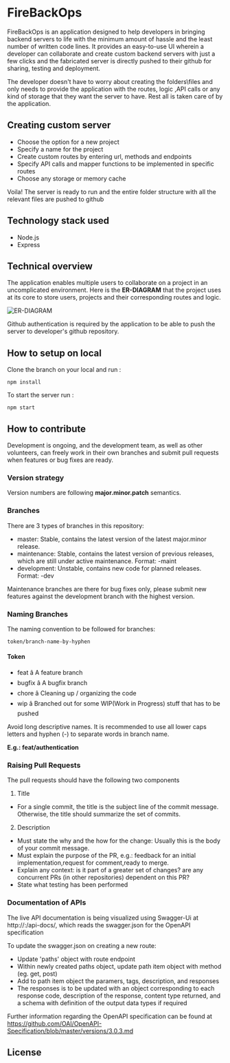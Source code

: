 # **FireBackOps** 

FireBackOps is an application designed to help developers in bringing backend servers to life with the minimum amount of hassle and the least number of written code lines. It provides an easy-to-use UI wherein a developer can collaborate and create custom backend servers with just a few clicks and the fabricated server is directly pushed to their github for sharing, testing and deployment. 

The developer doesn't have to worry about creating the folders\files and only needs to provide the application with the routes, logic ,API calls or any kind of storage that they want the server to have. Rest all is taken care of by the application.



## Creating custom server
* Choose the option for a new project
* Specify a name for the project
* Create custom routes by entering url, methods and endpoints 
* Specify API calls and mapper functions to be implemented in specific routes
* Choose any storage or memory cache

Voila! The server is ready to run and the entire folder structure with all the relevant files are pushed to github

## Technology stack used
* Node.js
* Express

## Technical overview

The application enables multiple users to collaborate on a project in an uncomplicated environment. Here is the **ER-DIAGRAM** that the project uses at its core to store users, projects and their corresponding routes and logic.

![ER-DIAGRAM](./assets/images/er-diagram.png)

Github authentication is required by the application to be able to push the server to developer's github repository.
## How to setup on local

Clone the branch on your local and run :

```
npm install 
```
To start the server run :

```
npm start
```

## How to contribute

Development is ongoing, and the development team, as well as other volunteers, can freely work in their own branches and submit pull requests when features or bug fixes are ready.

### Version strategy
Version numbers are following **major.minor.patch** semantics.

### Branches
There are 3 types of branches in this repository:

* master: Stable, contains the latest version of the latest major.minor release.
* maintenance: Stable, contains the latest version of previous releases, which are still under active maintenance. Format: <version>-maint
* development: Unstable, contains new code for planned releases. Format: <version>-dev

Maintenance branches are there for bug fixes only, please submit new features against the development branch with the highest version.

### Naming Branches

The naming convention to be followed for branches:

```
token/branch-name-by-hyphen
```
#### Token

* feat â A feature branch
* bugfix â A bugfix branch
* chore â Cleaning up / organizing the code
* wip â Branched out for some WIP(Work in Progress) stuff that has to be pushed

Avoid long descriptive names. It is recommended to use all lower caps letters and hyphen (-) to separate words in branch name.

**E.g.: feat/authentication**

### Raising Pull Requests
The pull requests should have the following two components

1. Title
* For a single commit, the title is the subject line of the commit message. Otherwise, the title should summarize the set of commits.
2. Description
* Must state the why and the how for the change: Usually this is the body of your commit message.
* Must explain the purpose of the PR, e.g.: feedback for an initial implementation,request for comment,ready to merge.
* Explain any context: is it part of a greater set of changes? are any concurrent PRs (in other repositories) dependent on this PR?
* State what testing has been performed

### Documentation of APIs
The live API documentation is being visualized using Swagger-Ui at http://:/api-docs/, which reads the swagger.json for the OpenAPI specification

To update the swagger.json on creating a new route:
* Update 'paths' object with route endpoint
* Within newly created paths object, update path item object with method (eg. get, post)
* Add to path item object the paramers, tags, description, and responses
* The responses is to be updated with an object corresponding to each response code, description of the response, content type returned, and a schema with definition of the output data types if required

Further information regarding the OpenAPI specification can be found at https://github.com/OAI/OpenAPI-Specification/blob/master/versions/3.0.3.md

## License

